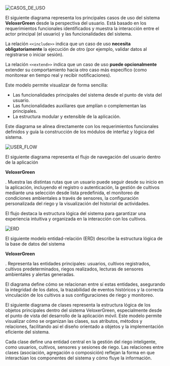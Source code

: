 
![CASOS_DE_USO](https://github.com/user-attachments/assets/22799a75-6a42-41e8-ba68-69c89268d443)

El siguiente diagrama representa los principales casos de uso del sistema **VeloxerGreen** desde la perspectiva del usuario. Está basado en los requerimientos funcionales identificados y muestra la interacción entre el actor principal (el usuario) y las funcionalidades del sistema.

La relación `<<include>>` indica que un caso de uso **necesita obligatoriamente** la ejecución de otro (por ejemplo, validar datos al registrarse o iniciar sesión).

La relación `<<extend>>` indica que un caso de uso **puede opcionalmente** extender su comportamiento hacia otro caso más específico (como monitorear en tiempo real y recibir notificaciones).

Este modelo permite visualizar de forma sencilla:

- Las funcionalidades principales del sistema desde el punto de vista del usuario.
- Las funcionalidades auxiliares que amplían o complementan las principales.
- La estructura modular y extensible de la aplicación.

Este diagrama se alinea directamente con los requerimientos funcionales definidos y guía la construcción de los módulos de interfaz y lógica del sistema.





![USER_FLOW](https://github.com/user-attachments/assets/fadeb97d-e8cb-42b6-9c0a-f9e805c97ec3)



El siguiente diagrama representa el flujo de navegación del usuario dentro de la aplicación

**VeloxerGreen**

. Muestra las distintas rutas que un usuario puede seguir desde su inicio en la aplicación, incluyendo el registro o autenticación, la gestión de cultivos mediante una selección desde lista predefinida, el monitoreo de condiciones ambientales a través de sensores, la configuración personalizada del riego y la visualización del historial de actividades.

El flujo destaca la estructura lógica del sistema para garantizar una experiencia intuitiva y organizada en la interacción con los cultivos.









![ERD](https://github.com/user-attachments/assets/bb0a5f6c-fb76-4089-93d3-30aed9e12faa)



El siguiente modelo entidad-relación (ERD) describe la estructura lógica de la base de datos del sistema

**VeloxerGreen**

. Representa las entidades principales: usuarios, cultivos registrados, cultivos predeterminados, riegos realizados, lecturas de sensores ambientales y alertas generadas.

El diagrama define cómo se relacionan entre sí estas entidades, asegurando la integridad de los datos, la trazabilidad de eventos históricos y la correcta vinculación de los cultivos a sus configuraciones de riego y monitoreo.












El siguiente diagrama de clases representa la estructura lógica de los objetos principales dentro del sistema VeloxerGreen, especialmente desde el punto de vista del desarrollo de la aplicación móvil. Este modelo permite visualizar cómo se organizan las clases, sus atributos, métodos y relaciones, facilitando así el diseño orientado a objetos y la implementación eficiente del sistema.

Cada clase define una entidad central en la gestión del riego inteligente, como usuarios, cultivos, sensores y sesiones de riego. Las relaciones entre clases (asociación, agregación o composición) reflejan la forma en que interactúan los componentes del sistema y cómo fluye la información.
